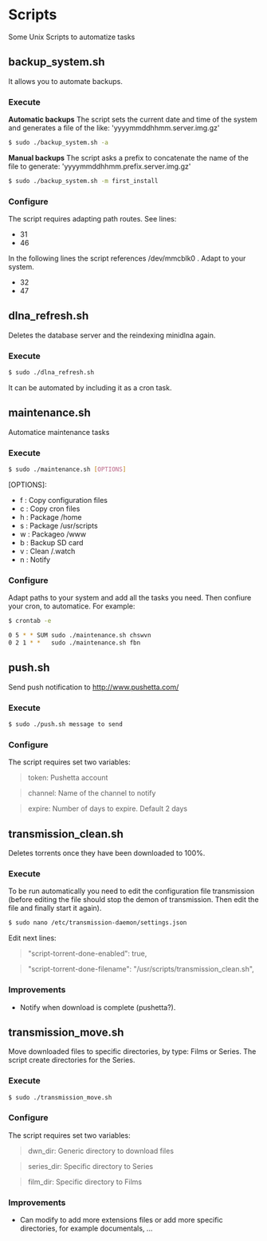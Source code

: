 # Scripts
Some Unix Scripts to automatize tasks




## backup_system.sh
It allows you to automate backups.

### Execute
**Automatic backups** The script sets the current date and time of the system and generates a file of the like: 'yyyymmddhhmm.server.img.gz'
```sh
$ sudo ./backup_system.sh -a
```

**Manual backups** The script asks a prefix to concatenate the name of the file to generate: 'yyyymmddhhmm.prefix.server.img.gz'
```sh
$ sudo ./backup_system.sh -m first_install
```

### Configure
The script requires adapting path routes. See lines:
* 31
* 46

In the following lines the script references /dev/mmcblk0 . Adapt to your system.
* 32
* 47



## dlna_refresh.sh
Deletes the database server and the reindexing minidlna again.

### Execute
```sh
$ sudo ./dlna_refresh.sh
```

It can be automated by including it as a cron task.





## maintenance.sh
Automatice maintenance tasks

### Execute
```sh
$ sudo ./maintenance.sh [OPTIONS]
```
[OPTIONS]:
* f : Copy configuration files
* c : Copy cron files
* h : Package /home 
* s : Package /usr/scripts
* w : Packageo /www
* b : Backup SD card
* v : Clean /.watch
* n : Notify

### Configure
Adapt paths to your system and add all the tasks you need. Then confiure your cron, to automatice. For example:
```sh
$ crontab -e

0 5 * * SUM sudo ./maintenance.sh chswvn
0 2 1 * *   sudo ./maintenance.sh fbn
```

## push.sh
Send push notification to http://www.pushetta.com/

### Execute
```sh
$ sudo ./push.sh message to send
```

### Configure
The script requires set two variables:

> token: Pushetta account

> channel: Name of the channel to notify

> expire: Number of days to expire. Default 2 days



## transmission_clean.sh
Deletes torrents once they have been downloaded to 100%.

### Execute
To be run automatically you need to edit the configuration file transmission (before editing the file should stop the demon of transmission. Then edit the file and finally start it again).
```sh
$ sudo nano /etc/transmission-daemon/settings.json
```

Edit next lines:

> "script-torrent-done-enabled": true,

> "script-torrent-done-filename": "/usr/scripts/transmission_clean.sh",

### Improvements
* Notify when download is complete (pushetta?).



## transmission_move.sh
Move downloaded files to specific directories, by type: Films or Series. The script create directories for the Series.

### Execute
```sh
$ sudo ./transmission_move.sh
```

### Configure
The script requires set two variables:

> dwn_dir: Generic directory to download files

> series_dir: Specific directory to Series

> film_dir: Specific directory to Films


### Improvements
* Can modify to add more extensions files or add more specific directories, for example documentals, ...
